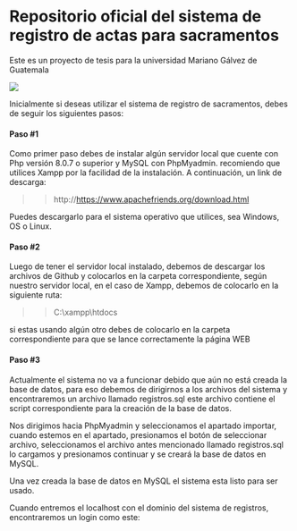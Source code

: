 <h1>Repositorio oficial del sistema de registro de actas para sacramentos </h1>

Este es un proyecto de tesis para la universidad Mariano Gálvez de Guatemala

![](https://in3.umg.edu.gt/images/logoumg2.png)

Inicialmente si deseas utilizar el sistema de registro de sacramentos, debes de seguir los siguientes pasos:

#### Paso #1

Como primer paso debes de instalar algún servidor local que cuente con Php versión 8.0.7 o superior y MySQL con PhpMyadmin. recomiendo que utilices Xampp por la facilidad de la instalación. A continuación, un link de descarga:

> > http://https://www.apachefriends.org/download.html

Puedes descargarlo para el sistema operativo que utilices, sea Windows, OS o Linux.

#### Paso #2

Luego de tener el servidor local instalado, debemos de descargar los archivos de Github y colocarlos en la carpeta correspondiente, según nuestro servidor local, en el caso de Xampp, debemos de colocarlo en la siguiente ruta:

> > C:\xampp\htdocs

si estas usando algún otro debes de colocarlo en la carpeta correspondiente para que se lance correctamente la página WEB

#### Paso #3

Actualmente el sistema no va a funcionar debido que aún no está creada la base de datos, para eso debemos de dirigirnos a los archivos del sistema y encontraremos un archivo llamado registros.sql este archivo contiene el script correspondiente para la creación de la base de datos.

Nos dirigimos hacia PhpMyadmin y seleccionamos el apartado importar, cuando estemos en el apartado, presionamos el botón de seleccionar archivo, seleccionamos el archivo antes mencionado llamado registros.sql lo cargamos y presionamos continuar y se creará la base de datos en MySQL.

Una vez creada la base de datos en MySQL el sistema esta listo para ser usado.

Cuando entremos el localhost con el dominio del sistema de registros, encontraremos un login como este:

